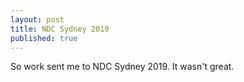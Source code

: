 ```yaml
---
layout: post
title: NDC Sydney 2019
published: true
---
```


So work sent me to NDC Sydney 2019. It wasn't great.
